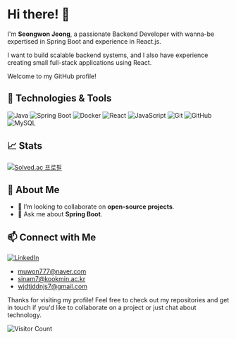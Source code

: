 # Hi there! 👋

I'm **Seongwon Jeong**, a passionate Backend Developer with wanna-be expertised in Spring Boot and experience in React.js. 

I want to build scalable backend systems, and I also have experience creating small full-stack applications using React.

Welcome to my GitHub profile!

## 🔧 Technologies & Tools

![Java](https://img.shields.io/badge/java-%23ED8B00.svg?style=flat&logo=openjdk&logoColor=white)
![Spring Boot](https://img.shields.io/badge/-Spring%20Boot-6DB33F?style=flat&logo=spring-boot&logoColor=white)
![Docker](https://img.shields.io/badge/-Docker-2496ED?style=flat&logo=docker&logoColor=white)
![React](https://img.shields.io/badge/-React-61DAFB?style=flat&logo=react&logoColor=black)
![JavaScript](https://img.shields.io/badge/-JavaScript-F7DF1E?style=flat&logo=javascript&logoColor=black)
![Git](https://img.shields.io/badge/-Git-F05032?style=flat&logo=git&logoColor=white)
![GitHub](https://img.shields.io/badge/-GitHub-181717?style=flat&logo=github&logoColor=white)
![MySQL](https://img.shields.io/badge/-MySQL-4479A1?style=flat&logo=mysql&logoColor=white)

<!-- 
### Studying now
# ![NestJS](https://img.shields.io/badge/nestjs-%23E0234E.svg?style=flat&logo=nestjs&logoColor=white)
-->

## 📈 Stats

<!-- ![Your GitHub stats](https://github-readme-stats.vercel.app/api?username=yourusername&show_icons=true&hide_border=true&theme=radical) -->
[![Solved.ac 프로필](http://mazassumnida.wtf/api/v2/generate_badge?boj=sinam7)](https://solved.ac/sinam7) 


## 🚀 About Me

<!-- - 🔭 I’m currently working on **microservices architecture** using Spring Boot. -->
<!-- - 🌱 I’m currently learning **Backend Web Service** using NestJS. -->
- 👯 I’m looking to collaborate on **open-source projects**.
- 💬 Ask me about **Spring Boot<!-- , Hibernate, REST APIs, and Docker-->**.

<!-- ## 📚 Latest Blog Posts -->

<!-- BLOG-POST-LIST:START -->
<!-- - [How to Create RESTful APIs with Spring Boot](https://yourblog.com/how-to-create-restful-apis-with-spring-boot) -->
<!-- - [Understanding Microservices Architecture](https://yourblog.com/understanding-microservices-architecture) -->
<!-- - [Integrating React with Spring Boot](https://yourblog.com/integrating-react-with-spring-boot) -->
<!-- BLOG-POST-LIST:END -->

## 📫 Connect with Me

[![LinkedIn](https://img.shields.io/badge/-LinkedIn-0077B5?style=flat&logo=linkedin&logoColor=white)](https://www.linkedin.com/in/seongwon-jeong-b0350830b/)
  - [muwon777@naver.com](mailto:muwon777@naver.com)
  - [sinam7@kookmin.ac.kr](mailto:sinam7@kookmin.ac.kr)
  - [wjdtjddnjs7@gmail.com](mailto:wjdtjddnjs7@gmail.com)

<!-- ## 💼 Professional Experience -->

<!-- ### Backend Developer at [Your Company](https://yourcompany.com) -->
<!-- *March 2020 - Present* -->

<!-- - Developed and maintained scalable backend services using Spring Boot. -->
<!-- - Implemented RESTful APIs for various microservices. -->
<!-- - Worked with Hibernate for efficient database interaction. -->
<!-- - Used Docker and Kubernetes for containerization and orchestration of applications. -->
<!-- - Collaborated with frontend developers to integrate REST APIs with React.js. -->

<!-- ## 📜 Certifications -->

<!-- - **Spring Professional Certification** - Pivotal -->
<!-- - **Oracle Certified Professional, Java SE 11 Developer** - Oracle -->

Thanks for visiting my profile! Feel free to check out my repositories and get in touch if you'd like to collaborate on a project or just chat about technology.

![Visitor Count](https://komarev.com/ghpvc/?username=yourusername&color=brightgreen)

<!---
sinam7/sinam7 is a ✨ special ✨ repository because its `README.md` (this file) appears on your GitHub profile.
You can click the Preview link to take a look at your changes.
--->
